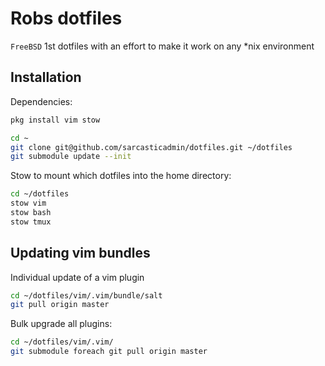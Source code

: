 # Robs dotfiles

`FreeBSD` 1st dotfiles with an effort to make it work on any *nix environment

## Installation
Dependencies:
```bash
pkg install vim stow
```

```bash
cd ~
git clone git@github.com/sarcasticadmin/dotfiles.git ~/dotfiles
git submodule update --init
```

Stow to mount which dotfiles into the home directory:
```bash
cd ~/dotfiles
stow vim
stow bash
stow tmux
```

## Updating vim bundles
Individual update of a vim plugin
```bash
cd ~/dotfiles/vim/.vim/bundle/salt
git pull origin master
```

Bulk upgrade all plugins:
```bash
cd ~/dotfiles/vim/.vim/
git submodule foreach git pull origin master
```
